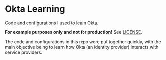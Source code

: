 # Okta Learning

Code and configurations I used to learn Okta.

**For example purposes only and not for production!** See [LICENSE](LICENSE).

The code and configurations in this repo were put together quickly, with the main objective being to learn how Okta 
(an identity provider) interacts with service providers.
